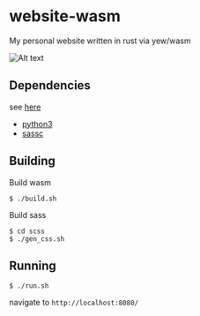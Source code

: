 # website-wasm
My personal website written in rust via yew/wasm

![Alt text](screenshot.png?raw=true "website-wasm")

## Dependencies
see [here](https://yew.rs/docs/en/getting-started/build-a-sample-app)
 - [python3](https://www.python.org/)
 - [sassc](https://github.com/sass/sassc)

## Building
Build wasm
```
$ ./build.sh
```
Build sass
```
$ cd scss
$ ./gen_css.sh
```

## Running
```
$ ./run.sh
```
navigate to `http://localhost:8080/`
